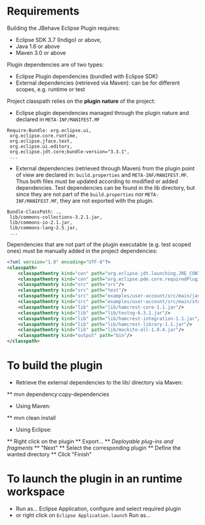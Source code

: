 # Requirements

Building the JBehave Eclipse Plugin requires:

* Eclipse SDK 3.7 (Indigo) or above,
* Java 1.6 or above
* Maven 3.0 or above 

Plugin dependencies are of two types:

* Eclipse Plugin dependencies (bundled with Eclipse SDK)
* External dependencies (retrieved via Maven):  can be for different scopes, e.g. runtime or test

Project classpath relies on the **plugin nature** of the project: 

* Eclipse plugin dependencies managed through the plugin nature and declared in `META-INF/MANIFEST.MF`
    
```
Require-Bundle: org.eclipse.ui,
 org.eclipse.core.runtime,
 org.eclipse.jface.text,
 org.eclipse.ui.editors,
 org.eclipse.jdt.core;bundle-version="3.3.1",
 ...
```

* External dependencies (retrieved through Maven) from the plugin point of view are declared in: `build.properties` and `META-INF/MANIFEST.MF`. 
Thus both files must be updated according to modified or added dependencies. Test dependencies can be found in the lib directory, 
but since they are not part of the `build.properties` nor `META-INF/MANIFEST.MF`, they are not exported with the plugin.

```
Bundle-ClassPath: .,
 lib/commons-collections-3.2.1.jar,
 lib/commons-io-2.1.jar,
 lib/commons-lang-2.5.jar,
 ...
```

Dependencies that are not part of the plugin executable (e.g. test scoped ones) must be manually added in the project dependencies:

```xml
<?xml version="1.0" encoding="UTF-8"?>
<classpath>
	<classpathentry kind="con" path="org.eclipse.jdt.launching.JRE_CONTAINER/org.eclipse.jdt.internal.debug.ui.launcher.StandardVMType/JavaSE-1.6"/>
	<classpathentry kind="con" path="org.eclipse.pde.core.requiredPlugins"/>
	<classpathentry kind="src" path="src"/>
	<classpathentry kind="src" path="test"/>
	<classpathentry kind="src" path="examples/user-account/src/main/java"/>
	<classpathentry kind="src" path="examples/user-account/src/main/story"/>
	<classpathentry kind="lib" path="lib/hamcrest-core-1.1.jar"/>
	<classpathentry kind="lib" path="lib/testng-6.3.1.jar"/>
	<classpathentry kind="lib" path="lib/hamcrest-integration-1.1.jar"/>
	<classpathentry kind="lib" path="lib/hamcrest-library-1.1.jar"/>
	<classpathentry kind="lib" path="lib/mockito-all-1.8.4.jar"/>
	<classpathentry kind="output" path="bin"/>
</classpath>
```

# To build the plugin

* Retrieve the external dependencies to the lib/ directory via Maven:

**  mvn dependency:copy-dependencies

* Using Maven: 

**  mvn clean install 
  
* Using Eclipse: 

** Right click on the plugin
** Export...
** *Deployable plug-ins and fragments*
** "Next"
** Select the corresponding plugin 
** Define the wanted directory
** Click "Finish"

# To launch the plugin in an runtime workspace

* Run as... Eclipse Application, configure and select required plugin
* or right click on `Eclipse Application.launch` Run as...
